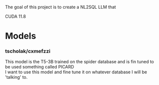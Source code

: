 The goal of this project is to create a NL2SQL LLM that 


CUDA 11.8

# Models
### tscholak/cxmefzzi
This model is the T5-3B trained on the spider database and is fin tuned to be used something called PICARD \
I want to use this model and fine tune it on whatever database I will be 'talking' to. 

